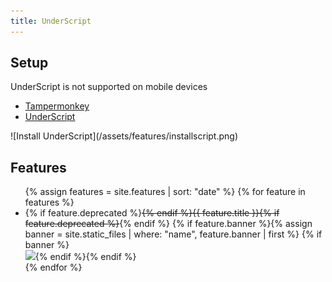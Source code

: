 ```yaml
---
title: UnderScript
---
```


## Setup ##
<span class="notice">UnderScript is not supported on mobile devices</span>
<ul class="setup">
  <li><a class="buttons install" href="https://tampermonkey.net/">Tampermonkey</a></li>
  <li><a class="buttons install" href="./undercards.user.js">UnderScript</a></li>
</ul>
![Install UnderScript](/assets/features/installscript.png)

## Features ##

<ul>
{% assign features = site.features | sort: "date" %}
{% for feature in features %}
  <li>
    {% if feature.deprecated %}<del>{% endif %}{{ feature.title }}{% if feature.deprecated %}</del>{% endif %}
    {% if feature.banner %}{% assign banner = site.static_files | where: "name", feature.banner | first %}
    {% if banner %}<br><img src="{{banner.path | relative_url }}">{% endif %}{% endif %}
  </li>
{% endfor %}
</ul>
